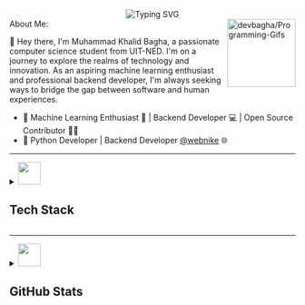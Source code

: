 <div align='center'>
<img  align="center" src="https://readme-typing-svg.demolab.com?font=Fira+Code&size=16&pause=1000&width=420&lines=Python+%7C+AI/ML+%7C+Backend-Developer+%7C" alt="Typing SVG" />
</div><be>
<img align='right' src='https://programming-gifs.cyclic.app' height=120 alt='devbagha/Programming-Gifs'>
   About Me:

  👋  Hey there, I'm Muhammad Khalid Bagha, a passionate computer science student from UIT-NED. I'm on a journey to explore the realms of technology and innovation. As an aspiring machine learning enthusiast and professional backend developer, I'm always seeking ways to bridge the gap between software and human experiences.
- 🌟 Machine Learning Enthusiast 🚀 | Backend Developer 💻 | Open Source Contributor 👨‍💻
- 🐍 Python Developer | Backend Developer  [@webnike](https://webnike.com) 🌐

------

<details>
  <summary><img src='.github/workflows/cartoon1.gif' height=40/>  <h2>Tech Stack</h2></summary>
  <div align='center'>
    <img src="https://skillicons.dev/icons?i=py,pytorch,tensorflow,docker,githubactions,bash,js,scala,fastapi,django,flask,selenium,html,css,bootstrap,linux,git,postman,mysql,qt,figma" />
  </div>

</details>

---

<details>
  <summary> <img src='.github/workflows/cartoon1.gif' height=40/>  <h2>GitHub Stats</h2></summary>

  |Stats <img src='.github/workflows/cartoon1.gif' height=20/>|Streak <img src='.github/workflows/cartoon1.gif' height=20/>|Languages <img src='.github/workflows/cartoon1.gif' height=20/>
  |---|---|---|
  |[![](http://github-profile-summary-cards.vercel.app/api/cards/stats?username=devbagha&theme=gruvbox)](https://github.com/devbagha/)|[![GitHub Streak](https://streak-stats.demolab.com?user=devbagha&theme=gruvbox&hide_border=true&border_radius=32&date_format=j%20M%5B%20Y%5D&ring=888888)](https://github.com/devbagha/)|[![](http://github-profile-summary-cards.vercel.app/api/cards/repos-per-language?username=devbagha&theme=gruvbox)](https://github.com/devbagha/)|


[![devbagha's github activity graph](https://github-readme-activity-graph.vercel.app/graph?username=devbagha&bg_color=282624&color=d68a1f&line=a8a8a8&point=b05907&area=true&hide_border=true)](https://github.com/devbagha/Programming-Gifs)
<div align='center'>
</details>






 
